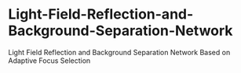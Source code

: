 # Light-Field-Reflection-and-Background-Separation-Network
Light Field Reflection and Background Separation Network Based on Adaptive Focus Selection
